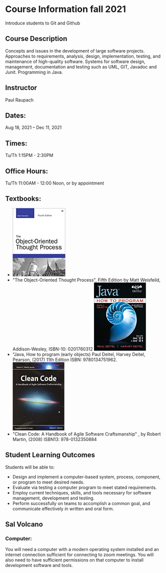 # Course Information fall 2021
Introduce students to Git and Github

## Course Description
Concepts and issues in the development of large software projects. Approaches to requirements, analysis, design, implementation, testing, and maintenance of high-quality software. Systems for software design, management, documentation and testing such as UML, GIT, Javadoc and Junit. Programming in Java. 

## Instructor
Paul Raupach

## Dates: 
Aug 18, 2021 – Dec 11, 2021


## Times: 
Tu/Th 1:15PM - 2:30PM

## Office Hours:
Tu/Th 11:00AM - 12:00 Noon, or by appointment

## Textbooks:
* ![OOP Process](images/oop-thought_.jpg)
* "The Object-Oriented Thought Process", Fifth Edition by Matt Weisfeild, Addison-Wesley,
ISBN-10: 0201760312
![java](images/java-deitel.jpg)
* "Java, How to program (early objects) Paul Deitel, Harvey Deitel, Pearson, (2017) 11th Edition ISBN: 9780134751962.
![Clean Code](images/clean-code.jpg)
* "Clean Code: A Handbook of Agile Software Craftsmanship" , by Robert Martin, (2008) ISBN13: 978-0132350884

## Student Learning Outcomes
Students will be able to:
* Design and implement a computer-based system, process, component, or program to meet desired needs.
* Evaluate via testing a computer program to meet stated requirements.
* Employ current techniques, skills, and tools necessary for software management, development and testing.
* Perform successfully on teams to accomplish a common goal, and communicate effectively in written and oral form.

## Sal Volcano


### Computer: 
You will need a computer with a modern operating system installed and an internet
connection sufficient for connecting to zoom meetings. You will also need to have sufficient permissions on that computer to install development software and tools.
